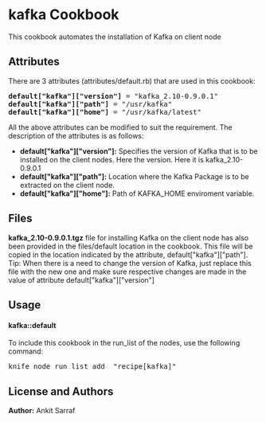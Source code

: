 kafka Cookbook
==============
This cookbook automates the installation of Kafka on client node

Attributes
----------
There are 3 attributes (attributes/default.rb) that are used in this cookbook:
<pre>
<b>default["kafka"]["version"]</b> = "kafka_2.10-0.9.0.1"
<b>default["kafka"]["path"]</b> = "/usr/kafka"
<b>default["kafka"]["home"]</b> = "/usr/kafka/latest"
</pre>
All the above attributes can be modified to suit the requirement. The description of the attributes is as follows:<br />
- <b>default["kafka"]["version"]:</b> Specifies the version of Kafka that is to be installed on the client nodes. Here the version. Here it is kafka_2.10-0.9.0.1
- <b>default["kafka"]["path"]:</b> Location where the Kafka Package is to be extracted on the client node.
- <b>default["kafka"]["home"]:</b> Path of KAFKA_HOME enviroment variable.

Files
-----
<b>kafka_2.10-0.9.0.1.tgz</b> file for installing Kafka on the client node has also been provided in the files/default location in the cookbook. This file will be copied in the location indicated by the attribute, default["kafka"]["path"]. <br/>
Tip: When there is a need to change the version of Kafka, just replace this file with the new one and make sure respective changes are made in the value of attribute default["kafka"]["version"]

Usage
-----
#### kafka::default
To include this cookbook in the run_list of the nodes, use the following command:
<pre>
knife node run_list add <FQDN_Unique_Identity_of_Node> "recipe[kafka]"
</pre>

License and Authors
-------------------
<b>Author:</b> Ankit Sarraf<br/>
